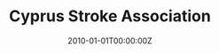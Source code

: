 ---
title: Cyprus Stroke Association
summary: 
# tags: ["VSTM", "Cognitive"]
date: "2010-01-01T00:00:00Z"

# Optional external URL for project (replaces project detail page).
external_link: "https://stroke.org.cy"

image:
  caption: 
  focal_point: 

# links:
# - icon: twitter
#  icon_pack: fab
#  name: Follow
#  url: ""https://twitter.com/georgecushen
# url_code: ""
# url_pdf: ""
# url_slides: ""
# url_video: ""

# Slides (optional).
#   Associate this project with Markdown slides.
#   Simply enter your slide deck's filename without extension.
#   E.g. `slides = "example-slides"` references `content/slides/example-slides.md`.
#   Otherwise, set `slides = ""`.
# slides: ""
---